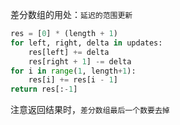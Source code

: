 差分数组的用处：`延迟的范围更新`

```Python
res = [0] * (length + 1)
for left, right, delta in updates:
    res[left] += delta
    res[right + 1] -= delta
for i in range(1, length+1):
    res[i] += res[i - 1]
return res[:-1]
```

注意返回结果时，`差分数组最后一个数要去掉`
